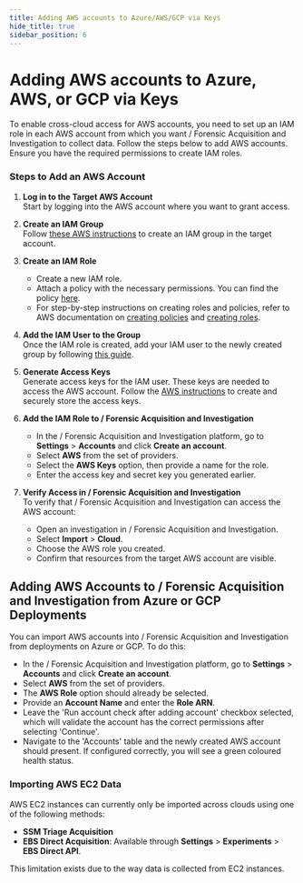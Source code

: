 ```yaml
---
title: Adding AWS accounts to Azure/AWS/GCP via Keys
hide_title: true
sidebar_position: 6
---
```


# Adding AWS accounts to Azure, AWS, or GCP via Keys

To enable cross-cloud access for AWS accounts, you need to set up an IAM role in each AWS account from which you want / Forensic Acquisition and Investigation to collect data. Follow the steps below to add AWS accounts. Ensure you have the required permissions to create IAM roles.

### Steps to Add an AWS Account

1. **Log in to the Target AWS Account**  
   Start by logging into the AWS account where you want to grant access.

2. **Create an IAM Group**  
   Follow [these AWS instructions](https://docs.aws.amazon.com/IAM/latest/UserGuide/id_groups_create.html) to create an IAM group in the target account.

3. **Create an IAM Role**  
   - Create a new IAM role.  
   - Attach a policy with the necessary permissions. You can find the policy [here](https://github.com/cado-security/Deployment-Templates/blob/main/cross-account/CrossAccountPolicy.yaml).  
   - For step-by-step instructions on creating roles and policies, refer to AWS documentation on [creating policies](https://docs.aws.amazon.com/IAM/latest/UserGuide/access_policies_create-console.html) and [creating roles](https://docs.aws.amazon.com/IAM/latest/UserGuide/id_roles_create_for-user.html).

4. **Add the IAM User to the Group**  
   Once the IAM role is created, add your IAM user to the newly created group by following [this guide](https://docs.aws.amazon.com/singlesignon/latest/userguide/adduserstogroups.html).

5. **Generate Access Keys**  
   Generate access keys for the IAM user. These keys are needed to access the AWS account. Follow the [AWS instructions](https://docs.aws.amazon.com/IAM/latest/UserGuide/id_credentials_access-keys.html) to create and securely store the access keys.

6. **Add the IAM Role to / Forensic Acquisition and Investigation**  
   - In the / Forensic Acquisition and Investigation platform, go to **Settings** > **Accounts** and click **Create an account**.
   - Select **AWS** from the set of providers.
   - Select the **AWS Keys** option, then provide a name for the role.  
   - Enter the access key and secret key you generated earlier.

7. **Verify Access in / Forensic Acquisition and Investigation**  
   To verify that / Forensic Acquisition and Investigation can access the AWS account:  
   - Open an investigation in / Forensic Acquisition and Investigation.  
   - Select **Import** > **Cloud**.  
   - Choose the AWS role you created.  
   - Confirm that resources from the target AWS account are visible.

## Adding AWS Accounts to / Forensic Acquisition and Investigation from Azure or GCP Deployments

You can import AWS accounts into / Forensic Acquisition and Investigation from deployments on Azure or GCP. To do this:

- In the / Forensic Acquisition and Investigation platform, go to **Settings** > **Accounts** and click **Create an account**.
- Select **AWS** from the set of providers.
- The **AWS Role** option should already be selected.
- Provide an **Account Name** and enter the **Role ARN**.
- Leave the 'Run account check after adding account' checkbox selected, which will validate the account has the correct permissions after selecting 'Continue'.
- Navigate to the 'Accounts' table and the newly created AWS account should present. If configured correctly, you will see a green coloured health status.

### Importing AWS EC2 Data

AWS EC2 instances can currently only be imported across clouds using one of the following methods:  
- **SSM Triage Acquisition**  
- **EBS Direct Acquisition**: Available through **Settings** > **Experiments** > **EBS Direct API**.

This limitation exists due to the way data is collected from EC2 instances.
